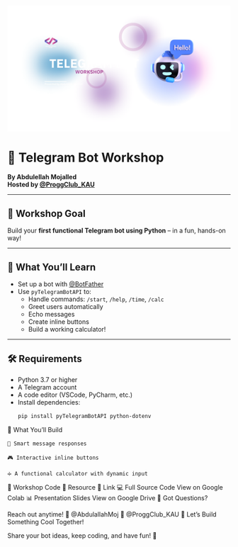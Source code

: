 ![Workshop Banner](Readmefiles/Telegram.png)

# 🤖 Telegram Bot Workshop

**By Abdulellah Mojalled**  
**Hosted by [@ProggClub_KAU](https://x.com/proggclub_kau)**

---

## 🚀 Workshop Goal

Build your **first functional Telegram bot using Python** – in a fun, hands-on way!

---

## 🔧 What You’ll Learn

- Set up a bot with [@BotFather](https://t.me/BotFather)  
- Use `pyTelegramBotAPI` to:
  - Handle commands: `/start`, `/help`, `/time`, `/calc`
  - Greet users automatically
  - Echo messages
  - Create inline buttons
  - Build a working calculator!

---

## 🛠 Requirements

- Python 3.7 or higher  
- A Telegram account  
- A code editor (VSCode, PyCharm, etc.)  
- Install dependencies:
  ```bash
  pip install pyTelegramBotAPI python-dotenv

🧠 What You’ll Build

    💬 Smart message responses

    🎮 Interactive inline buttons

    ➗ A functional calculator with dynamic input

📝 Workshop Code
📁 Resource	🔗 Link
💻 Full Source Code	View on Google Colab
📊 Presentation Slides	View on Google Drive
💬 Got Questions?

Reach out anytime!
📢 @AbdulallahMoj
📢 @ProggClub_KAU
🌟 Let’s Build Something Cool Together!

Share your bot ideas, keep coding, and have fun! 🚀
